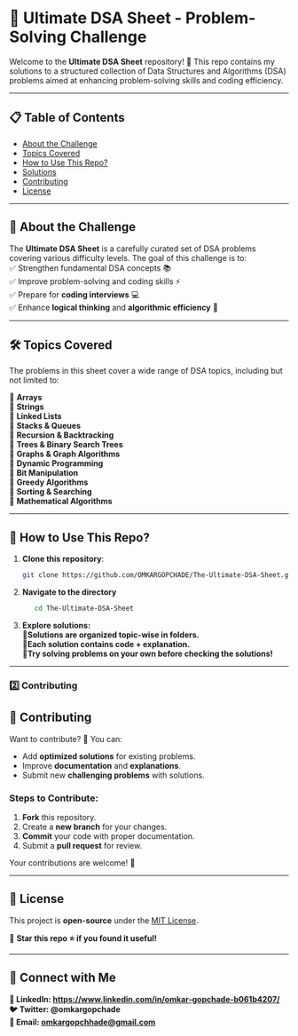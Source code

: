 # 📌 Ultimate DSA Sheet - Problem-Solving Challenge

Welcome to the **Ultimate DSA Sheet** repository! 🚀 This repo contains my solutions to a structured collection of Data Structures and Algorithms (DSA) problems aimed at enhancing problem-solving skills and coding efficiency.

---

## 📋 Table of Contents
- [About the Challenge](#about-the-challenge)
- [Topics Covered](#topics-covered)
- [How to Use This Repo?](#how-to-use-this-repo)
- [Solutions](#solutions)
- [Contributing](#contributing)
- [License](#license)

---

## 📌 About the Challenge
The **Ultimate DSA Sheet** is a carefully curated set of DSA problems covering various difficulty levels. The goal of this challenge is to:  
✅ Strengthen fundamental DSA concepts 📚  
✅ Improve problem-solving and coding skills ⚡  
✅ Prepare for **coding interviews** 💻  
✅ Enhance **logical thinking** and **algorithmic efficiency** 🧠  

---

## 🛠 Topics Covered
The problems in this sheet cover a wide range of DSA topics, including but not limited to:

🔹 **Arrays**  
🔹 **Strings**  
🔹 **Linked Lists**  
🔹 **Stacks & Queues**  
🔹 **Recursion & Backtracking**  
🔹 **Trees & Binary Search Trees**  
🔹 **Graphs & Graph Algorithms**  
🔹 **Dynamic Programming**  
🔹 **Bit Manipulation**  
🔹 **Greedy Algorithms**  
🔹 **Sorting & Searching**  
🔹 **Mathematical Algorithms**  

---

## 🚀 How to Use This Repo?
1. **Clone this repository**:  
   ```bash
   git clone https://github.com/OMKARGOPCHADE/The-Ultimate-DSA-Sheet.git
2. **Navigate to the directory**
   ```bash
      cd The-Ultimate-DSA-Sheet
   
3. **Explore solutions:** <br>
🔹**Solutions are organized topic-wise in folders.** <br>
🔹**Each solution contains code + explanation.** <br>
🔹**Try solving problems on your own before checking the solutions!** <br>
---

### **2️⃣ Contributing**  

## 🤝 Contributing  
Want to contribute? 🎯 You can:  
- Add **optimized solutions** for existing problems.  
- Improve **documentation** and **explanations**.  
- Submit new **challenging problems** with solutions.  

### Steps to Contribute:  
1. **Fork** this repository.  
2. Create a **new branch** for your changes.  
3. **Commit** your code with proper documentation.  
4. Submit a **pull request** for review.  

Your contributions are welcome! 🚀  

---
## 📜 License  
This project is **open-source** under the [MIT License](LICENSE).  

📢 **Star this repo ⭐ if you found it useful!**  

---
## 🔗 Connect with Me
**💼 LinkedIn: https://www.linkedin.com/in/omkar-gopchade-b061b4207/** <br>
**🐦 Twitter: @omkargopchade** <br>
**📧 Email: omkargopchhade@gmail.com**
